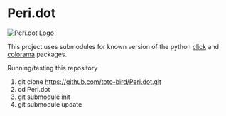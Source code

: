 # Peri.dot

![Peri.dot Logo](https://raw.githubusercontent.com/toto-bird/Peri.dot/master/logo.png)

This project uses submodules for known version of the python [click](https://click.palletsprojects.com/en/7.x/) and [colorama](https://pypi.org/project/colorama/) packages.

Running/testing this repository

1. git clone https://github.com/toto-bird/Peri.dot.git
2. cd Peri.dot
3. git submodule init
4. git submodule update
